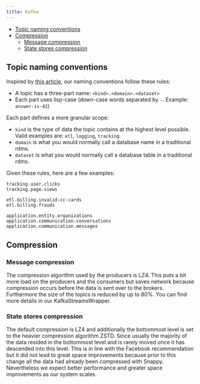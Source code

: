 ```yaml
---
title: Kafka
---
```


- [Topic naming conventions](#topic-naming-conventions)
- [Compression](#compression)
  - [Message compression](#message-compression)
  - [State stores compression](#state-stores-compression)


## Topic naming conventions

Inspired by [this
article](https://medium.com/@criccomini/how-to-paint-a-bike-shed-kafka-topic-naming-conventions-1b7259790073),
our naming conventions follow these rules:

- A topic has a three-part name: `<kind>.<domain>.<dataset>`
- Each part uses lisp-case (down-case words separated by `-`. Example: `answer-is-42`)

Each part defines a more granular scope:

- `kind` is the type of data the topic contains at the highest level possible. Valid
  examples are: `etl`, `logging`, `tracking`.
- `domain` is what you would normally call a database name in a traditional rdms.
- `dataset` is what you would normally call a database table in a traditional rdms.

Given these rules, here are a few examples:

```
tracking.user.clicks
tracking.page.views

etl.billing.invalid-cc-cards
etl.billing.frauds

application.entity.organizations
application.communication.conversations
application.communication.messages
```

## Compression

### Message compression

The compression algorithm used by the producers is LZ4. This puts a bit more
load on the producers and the consumers but saves network because compression
occurs before the data is sent over to the brokers. Furthermore the size of
the topics is reduced by up to 80%. You can find more details in our
KafkaStreamsWrapper.

### State stores compression

The default compression is LZ4 and additionally the bottommost level is set to
the heavier compression algorithm ZSTD.  Since usually the majority of the
data resided in the bottommost level and is rarely moved once it has descended
into this level. This is in line with the Facebook recommendation but it did
not lead to great space improvements because prior to this change all the data
had already been compressed with Snappy. Nevertheless we expect better
performance and greater space improvements as our system scales.
